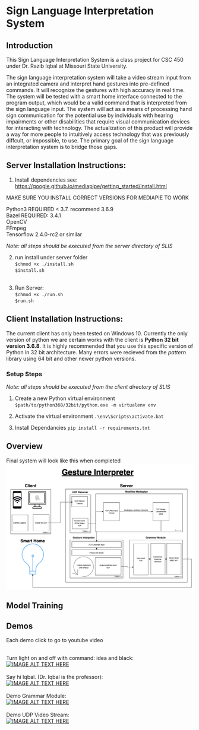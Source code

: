 # Sign Language Interpretation System

## Introduction
This Sign Language Interpretation System is a class project for CSC 450 under Dr. Razib Iqbal at Missouri State University.

The sign language interpretation system will take a video stream input from an integrated camera and interpret hand gestures into pre-defined commands. It will recognize the gestures with high accuracy in real time. The system will be tested with a smart home interface connected to the program output, which would be a valid command that is interpreted from the sign language input.  The system will act as a means of processing hand sign communication for the potential use by individuals with hearing impairments or other disabilities that require visual communication devices for interacting with technology. The actualization of this product will provide a way for more people to intuitively access technology that was previously diffcult, or impossible, to use. The primary goal of the sign language interpretation system is to bridge those gaps.


## Server Installation Instructions:

1. Install dependencies
see: https://google.github.io/mediapipe/getting_started/install.html

MAKE SURE YOU INSTALL CORRECT VERSIONS FOR MEDIAPIE TO WORK

Python3 REQUIRED < 3.7. recommend 3.6.9 <br />
Bazel REQUIRED: 3.4.1 <br />
OpenCV <br />
FFmpeg <br />
Tensorflow 2.4.0-rc2 or similar

*Note: all steps should be executed from the server directory of SLIS*

2. run install under server folder <br>
`$chmod +x ./install.sh` <br>
`$install.sh` <br> <br>

3. Run Server: <br>
`$chmod +x ./run.sh` <br>
`$run.sh` <br>



## Client Installation Instructions:

The current client has only been tested on Windows 10. Currently the only version of python we are certain works with the client is **Python 32 bit version 3.6.8**. It is highly recommended that you use this specific version of Python in 32 bit architecture. Many errors were recieved from the *pattern* library using 64 bit and other newer python versions.

### Setup Steps


*Note: all steps should be executed from the client directory of SLIS*

1. Create a new Python virtual environment
`$path/to/python368/32bit/python.exe -m virtualenv env`

2. Activate the virtual environment
`.\env\Scripts\activate.bat`

3. Install Dependancies
`pip install -r requirements.txt`


## Overview

Final system will look like this when completed
![failed to load image](resources/system_architecture.png?raw=true "Title")

## Model Training

## Demos
Each demo click to go to youtube video <br><br>

Turn light on and off with command: idea and black: <br>
[![IMAGE ALT TEXT HERE](https://img.youtube.com/vi/SfzaRuzIsD8/0.jpg)](https://www.youtube.com/watch?v=SfzaRuzIsD8)
<br>
<br>
Say hi Iqbal. (Dr. Iqbal is the professor): <br>
[![IMAGE ALT TEXT HERE](https://img.youtube.com/vi/pjP36tcUtyw/0.jpg)](https://www.youtube.com/watch?v=pjP36tcUtyw)
<br><br>
Demo Grammar Module:<br>
[![IMAGE ALT TEXT HERE](https://img.youtube.com/vi/snQtOAO4r9A/0.jpg)](https://www.youtube.com/watch?v=snQtOAO4r9A)
<br>
<br>
Demo UDP Video Stream:<br>
[![IMAGE ALT TEXT HERE](https://img.youtube.com/vi/Syspn-O6Vc0/0.jpg)](https://www.youtube.com/watch?v=Syspn-O6Vc0)
